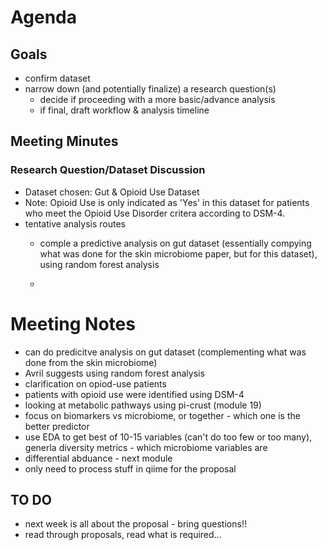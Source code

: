 # Agenda
## Goals
* confirm dataset
* narrow down (and potentially finalize) a research question(s)
  * decide if proceeding with a more basic/advance analysis
  * if final, draft workflow & analysis timeline
## Meeting Minutes
### Research Question/Dataset Discussion
* Dataset chosen: Gut & Opioid Use Dataset
 * Note: Opioid Use is only indicated as 'Yes' in this dataset for patients who meet the  Opioid Use Disorder critera according to DSM-4.
* tentative analysis routes
  * comple a predictive analysis on gut dataset (essentially compying what was done for the skin microbiome paper, but for this dataset), using random forest analysis
 
  * 

# Meeting Notes
* can do predicitve analysis on gut dataset (complementing what was done from the skin microbiome)
* Avril suggests using random forest analysis
* clarification on opiod-use patients
* patients with opioid use were identified using DSM-4
* looking at metabolic pathways using pi-crust (module 19)
* focus on biomarkers vs microbiome, or together - which one is the better predictor
* use EDA to get best of 10-15 variables (can't do too few or too many), generla diversity metrics - which microbiome variables are 
* differential abduance - next module
* only need to process stuff in qiime for the proposal
## TO DO 
* next week is all about the proposal - bring questions!!
* read through proposals, read what is required...

